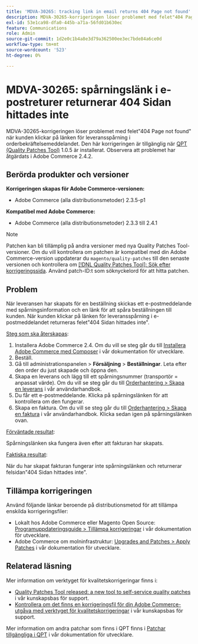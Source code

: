 ```yaml
---
title: 'MDVA-30265: tracking link in email returns 404 Page not found'
description: MDVA-30265-korrigeringen löser problemet med felet"404 Page not found" när kunden klickar på länken för leveransspårning i orderbekräftelsemeddelandet. Den här korrigeringen är tillgänglig när [QPT-verktyget (Quality Patches Tool)](/help/announcements/adobe-commerce-announcements/magento-quality-patches-released-new-tool-to-self-serve-quality-patches.md) 1.0.5 är installerat. Observera att problemet har åtgärdats i Adobe Commerce 2.4.2.
exl-id: 53e1ca98-dfa0-445b-a71a-56fd01b630ec
feature: Communications
role: Admin
source-git-commit: 1d2e0c1b4a8e3d79a362500ee3ec7bde84a6ce0d
workflow-type: tm+mt
source-wordcount: '523'
ht-degree: 0%

---
```


# MDVA-30265: spårningslänk i e-postreturer returnerar 404 Sidan hittades inte

MDVA-30265-korrigeringen löser problemet med felet&quot;404 Page not found&quot; när kunden klickar på länken för leveransspårning i orderbekräftelsemeddelandet. Den här korrigeringen är tillgänglig när [QPT (Quality Patches Tool)](/help/announcements/adobe-commerce-announcements/magento-quality-patches-released-new-tool-to-self-serve-quality-patches.md) 1.0.5 är installerat. Observera att problemet har åtgärdats i Adobe Commerce 2.4.2.

## Berörda produkter och versioner

**Korrigeringen skapas för Adobe Commerce-versionen:**

* Adobe Commerce (alla distributionsmetoder) 2.3.5-p1

**Kompatibel med Adobe Commerce:**

* Adobe Commerce (alla distributionsmetoder) 2.3.3 till 2.4.1

>[!NOTE]
>
>Patchen kan bli tillämplig på andra versioner med nya Quality Patches Tool-versioner. Om du vill kontrollera om patchen är kompatibel med din Adobe Commerce-version uppdaterar du `magento/quality-patches` till den senaste versionen och kontrollera om [[!DNL Quality Patches Tool]: Sök efter korrigeringssida](https://devdocs.magento.com/quality-patches/tool.html#patch-grid). Använd patch-ID:t som söknyckelord för att hitta patchen.

## Problem

När leveransen har skapats för en beställning skickas ett e-postmeddelande med spårningsinformation och en länk för att spåra beställningen till kunden. När kunden klickar på länken för leveransspårning i e-postmeddelandet returneras felet&quot;404 Sidan hittades inte&quot;.

<u>Steg som ska återskapas</u>:

1. Installera Adobe Commerce 2.4. Om du vill se steg går du till [Installera Adobe Commerce med Composer](https://devdocs.magento.com/guides/v2.4/install-gde/composer.html) i vår dokumentation för utvecklare.
1. Beställ.
1. Gå till administrationspanelen > **Försäljning** > **Beställningar**. Leta efter den order du just skapade och öppna den.
1. Skapa en leverans och lägg till ett spårningsnummer (transportör = anpassat värde). Om du vill se steg går du till [Orderhantering > Skapa en leverans](https://docs.magento.com/user-guide/sales/shipments-create.html) i vår användarhandbok.
1. Du får ett e-postmeddelande. Klicka på spårningslänken för att kontrollera om den fungerar.
1. Skapa en faktura. Om du vill se steg går du till [Orderhantering > Skapa en faktura](https://docs.magento.com/user-guide/sales/invoice-create.html) i vår användarhandbok. Klicka sedan igen på spårningslänken ovan.

<u>Förväntade resultat</u>:

Spårningslänken ska fungera även efter att fakturan har skapats.

<u>Faktiska resultat</u>:

När du har skapat fakturan fungerar inte spårningslänken och returnerar felsidan&quot;404 Sidan hittades inte&quot;.

## Tillämpa korrigeringen

Använd följande länkar beroende på distributionsmetod för att tillämpa enskilda korrigeringsfiler:

* Lokalt hos Adobe Commerce eller Magento Open Source: [Programuppdateringsguide > Tillämpa korrigeringar](https://devdocs.magento.com/guides/v2.4/comp-mgr/patching/mqp.html) i vår dokumentation för utvecklare.
* Adobe Commerce om molninfrastruktur: [Upgrades and Patches > Apply Patches](https://devdocs.magento.com/cloud/project/project-patch.html) i vår dokumentation för utvecklare.

## Relaterad läsning

Mer information om verktyget för kvalitetskorrigeringar finns i:

* [Quality Patches Tool released: a new tool to self-service quality patches](/help/announcements/adobe-commerce-announcements/magento-quality-patches-released-new-tool-to-self-serve-quality-patches.md) i vår kunskapsbas för support.
* [Kontrollera om det finns en korrigeringsfil för din Adobe Commerce-utgåva med verktyget för kvalitetskorrigeringar](/help/support-tools/patches-available-in-qpt-tool/check-patch-for-magento-issue-with-magento-quality-patches.md) i vår kunskapsbas för support.

Mer information om andra patchar som finns i QPT finns i [Patchar tillgängliga i QPT](https://devdocs.magento.com/quality-patches/tool.html#patch-grid) i vår dokumentation för utvecklare.
